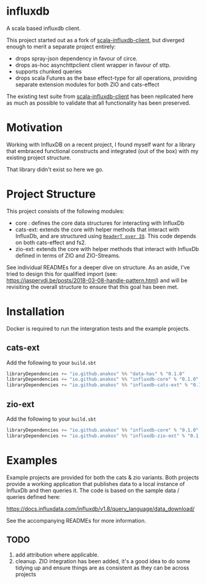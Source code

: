 influxdb
=====================

A scala based influxdb client.

This project started out as a fork of [scala-influxdb-client](https://github.com/paulgoldbaum/scala-influxdb-client), but diverged enough to merit a separate project entirely:

- drops spray-json dependency in favour of circe.
- drops as-hoc asynchttpclient client wrapper in favour of sttp.
- supports chunked queries   
- drops scala Futures as the base effect-type for all operations, providing separate extension modules for both ZIO and cats-effect 

The existing test suite from [scala-influxdb-client](https://github.com/paulgoldbaum/scala-influxdb-client) has been replicated here as much as possible to validate that all functionality has been preserved. 

# Motivation

Working with InfluxDB on a recent project, I found myself want for a library that embraced functional constructs and integrated (out of the box) with my existing project structure.  

That library didn't exist so here we go.

# Project Structure

This project consists of the following modules:

- core    : defines the core data structures for interacting with InfluxDb
- cats-ext: extends the core with helper methods that interact with InfluxDb, and are structured using [`ReaderT over IO`](https://www.fpcomplete.com/blog/2017/06/readert-design-pattern). This code depends on both cats-effect and fs2. 
- zio-ext:  extends the core with helper methods that interact with InfluxDb defined in terms of ZIO and ZIO-Streams.

See individual READMEs for a deeper dive on structure. As an aside, I've tried to design this for qualified import (see: https://jaspervdj.be/posts/2018-03-08-handle-pattern.html) and will be revisiting the overall structure to ensure that this goal has been met.

# Installation

Docker is required to run the intergration tests and the example projects.

## cats-ext

Add the following to your `build.sbt`

```scala
libraryDependencies += "io.github.anakos" %% "data-has" % "0.1.0"
libraryDependencies += "io.github.anakos" %% "influxdb-core" % "0.1.0"
libraryDependencies += "io.github.anakos" %% "influxdb-cats-ext" % "0.1.0"
```

## zio-ext

Add the following to your `build.sbt`

```scala
libraryDependencies += "io.github.anakos" %% "influxdb-core" % "0.1.0"
libraryDependencies += "io.github.anakos" %% "influxdb-zio-ext" % "0.1.0"
```

# Examples

Example projects are provided for both the cats & zio variants. Both projects provide a working application that publishes data to a local instance of InfluxDb and then queries it.  The code is based on the sample data / queries defined here:

https://docs.influxdata.com/influxdb/v1.8/query_language/data_download/

See the accompanying READMEs for more information.

## TODO

1. add attribution where applicable.
2. cleanup. ZIO integration has been added, it's a good idea to do some tidying up and ensure things are as consistent as they can be across projects 
